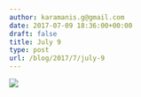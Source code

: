 ```yaml
---
author: karamanis.g@gmail.com
date: 2017-07-09 18:36:00+00:00
draft: false
title: July 9
type: post
url: /blog/2017/7/july-9
---
```


![](https://images.squarespace-cdn.com/content/v1/4f3f61bae4b063b909445965/1499623616132-Z44UA37PWW0D7VDG600G/ke17ZwdGBToddI8pDm48kJUlZr2Ql5GtSKWrQpjur5t7gQa3H78H3Y0txjaiv_0fDoOvxcdMmMKkDsyUqMSsMWxHk725yiiHCCLfrh8O1z5QPOohDIaIeljMHgDF5CVlOqpeNLcJ80NK65_fV7S1UfNdxJhjhuaNor070w_QAc94zjGLGXCa1tSmDVMXf8RUVhMJRmnnhuU1v2M8fLFyJw/image-asset.jpeg?format=original)

